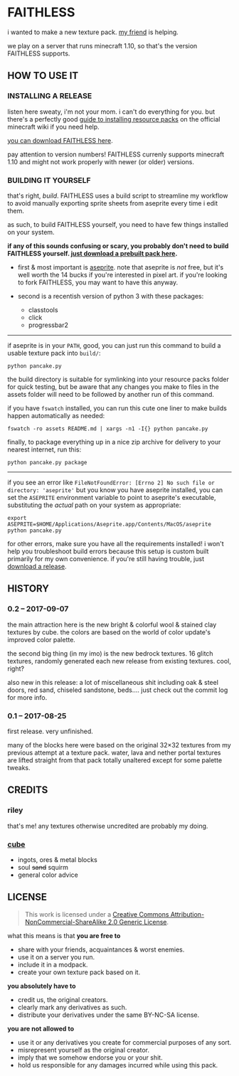# FAITHLESS

i wanted to make a new texture pack. [my friend][cube] is helping.

we play on a server that runs minecraft 1.10, so that's the version FAITHLESS supports.

## HOW TO USE IT
### INSTALLING A RELEASE

listen here sweaty, i'm not your mom. i can't do everything for you. but there's a perfectly good [guide to installing resource packs][install guide] on the official minecraft wiki if you need help.

[you can download FAITHLESS here][releases].

pay attention to version numbers! FAITHLESS currenly supports minecraft 1.10 and might not work properly with newer (or older) versions.

### BUILDING IT YOURSELF

that's right, _build_. FAITHLESS uses a build script to streamline my workflow to avoid manually exporting sprite sheets from aseprite every time i edit them.

as such, to build FAITHLESS yourself, you need to have few things installed on your system.

**if any of this sounds confusing or scary, you probably don't need to build FAITHLESS yourself. [just download a prebuilt pack here][releases].**

-   first & most important is [aseprite][]. note that aseprite is _not_ free, but it's well worth the 14 bucks if you're interested in pixel art. if you're looking to fork FAITHLESS, you may want to have this anyway.

-   second is a recentish version of python 3 with these packages:

    - classtools
    - click
    - progressbar2

---

if aseprite is in your `PATH`, good, you can just run this command to build a usable texture pack into `build/`:

```shell
python pancake.py
```

the build directory is suitable for symlinking into your resource packs folder for quick testing, but be aware that any changes you make to files in the assets folder will need to be followed by another run of this command.

if you have `fswatch` installed, you can run this cute one liner to make builds happen automatically as needed:

```shell
fswatch -ro assets README.md | xargs -n1 -I{} python pancake.py
```

finally, to package everything up in a nice zip archive for delivery to your nearest internet, run this:

```shell
python pancake.py package
```

---

if you see an error like `FileNotFoundError: [Errno 2] No such file or directory: 'aseprite'` but you know you have aseprite installed, you can set the `ASEPRITE` environment variable to point to aseprite's executable, substituting the _actual_ path on your system as appropriate:

```shell
export ASEPRITE=$HOME/Applications/Aseprite.app/Contents/MacOS/aseprite
python pancake.py
```

for other errors, make sure you have all the requirements installed! i won't help you troubleshoot build errors because this setup is custom built primarily for my own convenience. if you're still having trouble, just [download a release][releases].

## HISTORY
### 0.2 – 2017-09-07

the main attraction here is the new bright & colorful wool & stained clay textures by cube. the colors are based on the world of color update's improved color palette.

the second big thing (in my imo) is the new bedrock textures. 16 glitch textures, randomly generated each new release from existing textures. cool, right?

also new in this release: a lot of miscellaneous shit including oak & steel doors, red sand, chiseled sandstone, beds.... just check out the commit log for more info.

### 0.1 – 2017-08-25

first release. very unfinished.

many of the blocks here were based on the original 32×32 textures from my previous attempt at a texture pack. water, lava and nether portal textures are lifted straight from that pack totally unaltered except for some palette tweaks.

## CREDITS
### riley

that's me! any textures otherwise uncredited are probably my doing.

### [cube][]

* ingots, ores & metal blocks
* soul ~~sand~~ squirm
* general color advice

## LICENSE

> This work is licensed under a [Creative Commons Attribution-NonCommercial-ShareAlike 2.0 Generic License][BY-NC-SA].

what this means is that **you are free to**
* share with your friends, acquaintances & worst enemies.
* use it on a server you run.
* include it in a modpack.
* create your own texture pack based on it.

**you absolutely have to**
* credit us, the original creators.
* clearly mark any derivatives as such.
* distribute your derivatives under the same BY-NC-SA license.

**you are not allowed to**
* use it or any derivatives you create for commercial purposes of any sort.
* misrepresent yourself as the original creator.
* imply that we somehow endorse you or your shit.
* hold us responsible for any damages incurred while using this pack.

[aseprite]: https://www.aseprite.org
[BY-NC-SA]: http://creativecommons.org/licenses/by-nc-sa/2.0/
[install guide]: https://minecraft.gamepedia.com/Tutorials/Loading_a_resource_pack
[cube]: https://twitter.com/electrumcube
[releases]: https://github.com/erisdev/faithless-pack/releases
